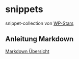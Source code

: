 # snippets
snippet-collection von [WP-Stars](https://wp-stars.com/)

## Anleitung Markdown
[Markdown Übersicht](https://github.com/adam-p/markdown-here/wiki/Markdown-Cheatsheet)
